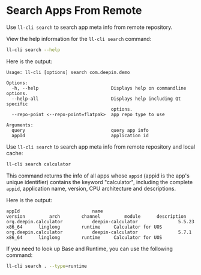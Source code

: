 <!--
SPDX-FileCopyrightText: 2023 UnionTech Software Technology Co., Ltd.

SPDX-License-Identifier: LGPL-3.0-or-later
-->

# Search Apps From Remote

Use `ll-cli search` to search app meta info from remote repository.

View the help information for the `ll-cli search` command:

```bash
ll-cli search --help
```

Here is the output:

```text
Usage: ll-cli [options] search com.deepin.demo

Options:
  -h, --help                           Displays help on commandline options.
  --help-all                           Displays help including Qt specific
                                       options.
  --repo-point <--repo-point=flatpak>  app repo type to use

Arguments:
  query                                query app info
  appId                                application id
```

Use `ll-cli search` to search app meta info from remote repository and local cache:

```bash
ll-cli search calculator
```

This command returns the info of all apps whose `appid` (appid is the app's unique identifier) contains the keyword "calculator", including the complete `appid`, application name, version, CPU architecture and descriptions.

Here is the output:

```text
appId                           name                            version         arch        channel         module      description
org.deepin.calculator           deepin-calculator               5.5.23          x86_64      linglong        runtime     Calculator for UOS
org.deepin.calculator           deepin-calculator               5.7.1           x86_64      linglong        runtime     Calculator for UOS
```

If you need to look up Base and Runtime, you can use the following command:

```bash
ll-cli search . --type=runtime
```
